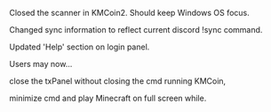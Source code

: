 Closed the scanner in KMCoin2. Should keep Windows OS focus.

Changed sync information to reflect current discord !sync command.

Updated 'Help' section on login panel.

Users may now...

  close the txPanel without closing the cmd running KMCoin,

  minimize cmd and play Minecraft on full screen while.

